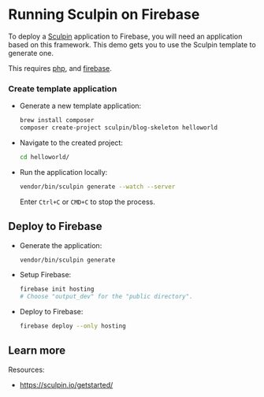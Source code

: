 # Running Sculpin on Firebase

<!--- Generated 2022-08-24 06:43:53.367170 -->

To deploy a [Sculpin](https://sculpin.io) application to Firebase, you will need an application
based on this framework. This demo gets you to use the Sculpin template to generate one. 

This requires [php](https://www.php.net/manual/en/install.php), and [firebase](https://cloud.google.com/firestore/docs/client/get-firebase).


### Create template application


* Generate a new template application: 

    ```bash
    brew install composer
    composer create-project sculpin/blog-skeleton helloworld

    ```




* Navigate to the created project:

    ```bash
    cd helloworld/
    ```

* Run the application locally:

    ```bash
    vendor/bin/sculpin generate --watch --server
    ```

    

    Enter `Ctrl+C` or `CMD+C` to stop the process.




## Deploy to Firebase

* Generate the application: 

    ```bash
    vendor/bin/sculpin generate
    ```

* Setup Firebase: 

    ```bash
    firebase init hosting
    # Choose "output_dev" for the "public directory".
    ```

* Deploy to Firebase: 

    ```bash
    firebase deploy --only hosting
    ```



## Learn more

Resources: 

- https://sculpin.io/getstarted/
